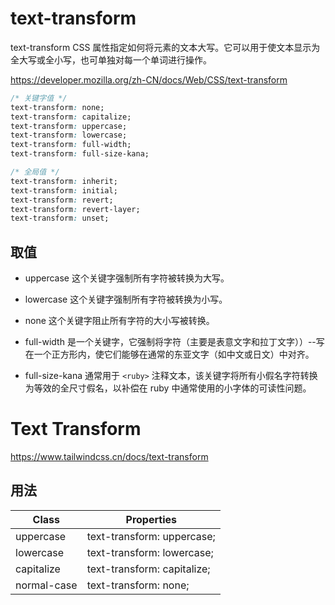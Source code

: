 # text-transform

text-transform CSS 属性指定如何将元素的文本大写。它可以用于使文本显示为全大写或全小写，也可单独对每一个单词进行操作。

<https://developer.mozilla.org/zh-CN/docs/Web/CSS/text-transform>

```css
/* 关键字值 */
text-transform: none;
text-transform: capitalize;
text-transform: uppercase;
text-transform: lowercase;
text-transform: full-width;
text-transform: full-size-kana;

/* 全局值 */
text-transform: inherit;
text-transform: initial;
text-transform: revert;
text-transform: revert-layer;
text-transform: unset;

```

## 取值

- uppercase 这个关键字强制所有字符被转换为大写。

- lowercase 这个关键字强制所有字符被转换为小写。

- none 这个关键字阻止所有字符的大小写被转换。

- full-width 是一个关键字，它强制将字符（主要是表意文字和拉丁文字））--写在一个正方形内，使它们能够在通常的东亚文字（如中文或日文）中对齐。

- full-size-kana 通常用于 `<ruby>` 注释文本，该关键字将所有小假名字符转换为等效的全尺寸假名，以补偿在 ruby 中通常使用的小字体的可读性问题。

# Text Transform

<https://www.tailwindcss.cn/docs/text-transform>

## 用法

| Class       | Properties                  |
| ----------- | --------------------------- |
| uppercase   | text-transform: uppercase;  |
| lowercase   | text-transform: lowercase;  |
| capitalize  | text-transform: capitalize; |
| normal-case | text-transform: none;       |
